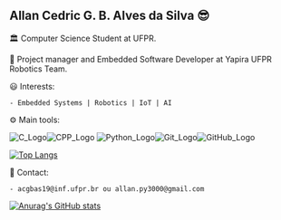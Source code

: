 ## Allan Cedric G. B. Alves da Silva :sunglasses:

:classical_building: Computer Science Student at UFPR.

:honeybee: Project manager and Embedded Software Developer at Yapira UFPR Robotics Team.

:smiley: Interests:

    - Embedded Systems | Robotics | IoT | AI

:gear: Main tools:

![C_Logo](https://img.icons8.com/color/48/000000/c-programming.png)![CPP_Logo](https://img.icons8.com/color/48/000000/c-plus-plus-logo.png)
![Python_Logo](https://img.icons8.com/color/48/000000/python.png)![Git_Logo](https://img.icons8.com/color/48/000000/git.png)![GitHub_Logo](https://img.icons8.com/material-outlined/48/000000/github.png)

[![Top Langs](https://github-readme-stats.vercel.app/api/top-langs/?username=allan-cedric&layout=compact)](https://github.com/anuraghazra/github-readme-stats)

:speech_balloon: Contact:

    - acgbas19@inf.ufpr.br ou allan.py3000@gmail.com

[![Anurag's GitHub stats](https://github-readme-stats.vercel.app/api?username=allan-cedric&theme=algolia)](https://github.com/anuraghazra/github-readme-stats)
